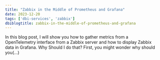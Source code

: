 ```yaml
---
title: "Zabbix in the Middle of Prometheus and Grafana"
date: 2023-12-20
tags: ['dbi-services', 'zabbix']
dbiblogtitle: zabbix-in-the-middle-of-prometheus-and-grafana
---
```

In this blog post, I will show you how to gather metrics from a OpenTelemetry interface from a Zabbix server and how to display Zabbix data in Grafana. Why Should I do that? First, you might wonder why should you(…)